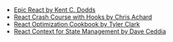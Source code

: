 - [Epic React by Kent C. Dodds](https://epicreact.dev/)
- [React Crash Course with Hooks by Chris Achard](https://egghead.io/courses/react-crash-course-with-hooks-ca06)
- [React Optimization Cookbook by Tyler Clark](https://egghead.io/courses/react-optimization-cookbook-d67d54ba)
- [React Context for State Management by Dave Ceddia](https://egghead.io/courses/react-context-for-state-management)
